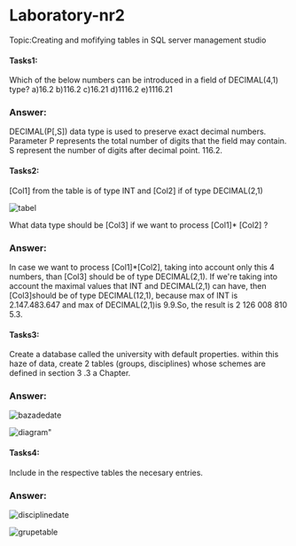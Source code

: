 # Laboratory-nr2

Topic:Creating and mofifying tables in SQL server management studio
#### Tasks1:

Which of the below numbers can be introduced in a field of DECIMAL(4,1) type?
a)16.2  b)116.2  c)16.21  d)1116.2  e)1116.21
### Answer:

 DECIMAL(P[,S]) data type is used to preserve exact decimal numbers. Parameter P represents the total number of digits that
      the field may contain. S represent the number of digits after decimal point. 
      116.2.
#### Tasks2:

[Col1] from the table is of type INT and [Col2] if of type DECIMAL(2,1)

![tabel](https://user-images.githubusercontent.com/43128425/45871494-51356d00-bd96-11e8-9cba-c147b826d070.jpg)
             
   What data type should be [Col3] if we want to process [Col1]* [Col2] ?
### Answer:

In case we want to process [Col1]*[Col2], taking into account only this 4 numbers, than [Col3] should 
      be of type DECIMAL(2,1). If we're taking into account  the maximal values that INT and DECIMAL(2,1) can
      have, then [Col3]should be of type DECIMAL(12,1), because max of INT is 2.147.483.647 and max of
      DECIMAL(2,1)is 9.9.So, the result is 2 126 008 810 5.3.
      
#### Tasks3:
Create a database called the university with default properties. within this haze of
data, create 2 tables (groups, disciplines) whose schemes are defined in section 3 .3 a
Chapter.

### Answer:

![bazadedate](https://user-images.githubusercontent.com/43128425/45871872-2bf52e80-bd97-11e8-95a2-8f5dfd32d875.jpg)

![diagram](https://user-images.githubusercontent.com/43128425/45870449-92784d80-bd93-11e8-8f76-37e6c378d565.jpg)"

#### Tasks4:
Include in the respective tables the necesary entries.

### Answer:

![disciplinedate](https://user-images.githubusercontent.com/43128425/45872377-8ba00980-bd98-11e8-8701-6ca003349a0f.jpg)

![grupetable](https://user-images.githubusercontent.com/43128425/45872520-e5a0cf00-bd98-11e8-9e08-1f2484e9b455.jpg)

